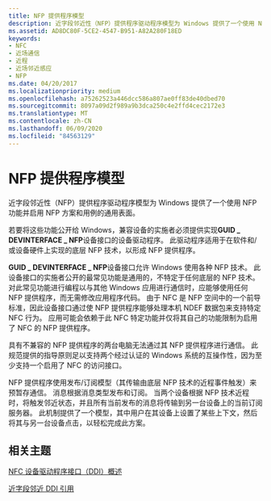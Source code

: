 ```yaml
---
title: NFP 提供程序模型
description: 近字段邻近性（NFP）提供程序驱动程序模型为 Windows 提供了一个使用 NFP 功能并启用 NFP 方案和用例的通用表面。
ms.assetid: AD8DC80F-5CE2-4547-B951-A82A280F18ED
keywords:
- NFC
- 近场通信
- 近程
- 近场邻近感应
- NFP
ms.date: 04/20/2017
ms.localizationpriority: medium
ms.openlocfilehash: a75262523a446dcc586a807ae0ff83de40dbed70
ms.sourcegitcommit: 8097a09d2f989a9b3dca250c4e2ffd4cec2172e3
ms.translationtype: MT
ms.contentlocale: zh-CN
ms.lasthandoff: 06/09/2020
ms.locfileid: "84563129"
---
```

# <a name="nfp-provider-model"></a>NFP 提供程序模型

近字段邻近性（NFP）提供程序驱动程序模型为 Windows 提供了一个使用 NFP 功能并启用 NFP 方案和用例的通用表面。

若要将这些功能公开给 Windows，兼容设备的实施者必须提供实现**GUID \_ DEVINTERFACE \_ NFP**设备接口的设备驱动程序。 此驱动程序适用于在软件和/或设备硬件上实现的底层 NFP 技术，以形成 NFP 提供程序。

**GUID \_ DEVINTERFACE \_ NFP**设备接口允许 Windows 使用各种 NFP 技术。 此设备接口的实施者公开的最常见功能是通用的，不特定于任何底层的 NFP 技术。 对此常见功能进行编程以与其他 Windows 应用进行通信时，应能够使用任何 NFP 提供程序，而无需修改应用程序代码。 由于 NFC 是 NFP 空间中的一个前导标准，因此设备接口通过使 NFP 提供程序能够处理本机 NDEF 数据包来支持特定 NFC 行为。 应用可能会依赖于此 NFC 特定功能并仅将其自己的功能限制为启用了 NFC 的 NFP 提供程序。

具有不兼容的 NFP 提供程序的两台电脑无法通过其 NFP 提供程序进行通信。 此规范提供的指导原则足以支持两个经过认证的 Windows 系统的互操作性，因为至少支持一个启用了 NFC 的访问接口。

NFP 提供程序使用发布/订阅模型（其传输由底层 NFP 技术的近程事件触发）来预暂存通信。 消息根据消息类型发布和订阅。 当两个设备根据 NFP 技术近程时，将触发邻近状态，并且所有当前发布的消息将传输到另一台设备上的当前订阅服务器。 此机制提供了一个模型，其中用户在其设备上设置了某些上下文，然后将其与另一台设备点击，以轻松完成此方案。

## <a name="related-topics"></a>相关主题

[NFC 设备驱动程序接口（DDI）概述](https://docs.microsoft.com/windows-hardware/drivers/ddi/index)  

[近字段邻近 DDI 引用](https://docs.microsoft.com/windows-hardware/drivers/ddi/index)  

